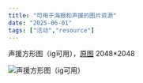 ```yaml
---
title: "可用于海报和声援的图片资源" 
date: "2025-06-01"
tags: ["活动","resource"] 
---
```


声援方形图（ig可用），[原图](/resource-pic/声援方形图（ig可用）.png) 2048*2048

![声援方形图（ig可用）](/resource-pic/声援方形图（ig可用）-500.jpg)
